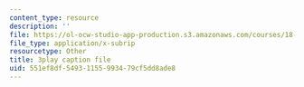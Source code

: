 ```yaml
---
content_type: resource
description: ''
file: https://ol-ocw-studio-app-production.s3.amazonaws.com/courses/18-086-mathematical-methods-for-engineers-ii-spring-2006/551ef8df54931155993479cf5dd8ade8_pEuuJ5E7ZS0.srt
file_type: application/x-subrip
resourcetype: Other
title: 3play caption file
uid: 551ef8df-5493-1155-9934-79cf5dd8ade8
---
```

